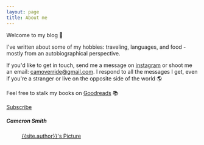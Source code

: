 ```yaml
---
layout: page
title: About me 
---
```


Welcome to my blog 💖

I've written about some of my hobbies: traveling, languages, and food - mostly from an autobiographical perspective.

If you'd like to get in touch, send me a message on [instagram](https://www.instagram.com/camoverride/) or shoot me an email: <a href="camoverride@gmail.com">camoverride@gmail.com</a>. I respond to all the messages I get, even if you're a stranger or live on the opposite side of the world 🌎

Feel free to stalk my books on [Goodreads](https://www.goodreads.com/user/show/59411167-cameron-smith) 📚

<a class="subscribe-button icon-feed" href="{{'feed.xml' | relative_url }} ">Subscribe</a>

##### Cameron Smith

<footer class="post-footer">
    <!-- Display my picture -->
        <figure class="author-image">
            <a class="img" href="{{'/' | relative_url }}" style="background-image: url({{'/assets/images/profile_pic_small.png' | relative_url}})">
            <span class="hidden">{{site.author}}'s Picture</span></a>
        </figure>
</footer>